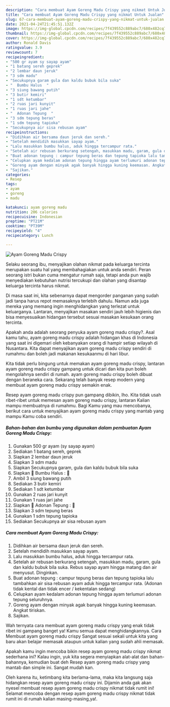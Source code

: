```yaml
---
description: "Cara membuat Ayam Goreng Madu Crispy yang nikmat Untuk Jualan"
title: "Cara membuat Ayam Goreng Madu Crispy yang nikmat Untuk Jualan"
slug: 67-cara-membuat-ayam-goreng-madu-crispy-yang-nikmat-untuk-jualan
date: 2021-04-24T21:45:51.132Z
image: https://img-global.cpcdn.com/recipes/7f439552c889abc7/680x482cq70/ayam-goreng-madu-crispy-foto-resep-utama.jpg
thumbnail: https://img-global.cpcdn.com/recipes/7f439552c889abc7/680x482cq70/ayam-goreng-madu-crispy-foto-resep-utama.jpg
cover: https://img-global.cpcdn.com/recipes/7f439552c889abc7/680x482cq70/ayam-goreng-madu-crispy-foto-resep-utama.jpg
author: Ronald Davis
ratingvalue: 3.9
reviewcount: 7
recipeingredient:
- "500 gr ayam sy sayap ayam"
- "1 batang sereh geprek"
- "2 lembar daun jeruk"
- "3 sdm madu"
- "Secukupnya garam gula dan kaldu bubuk bila suka"
- "  Bumbu Halus  "
- "3 siung bawang putih"
- "3 butir kemiri"
- "1 sdt ketumbar"
- "2 ruas jari kunyit"
- "1 ruas jari jahe"
- "  Adonan Tepung  "
- "3 sdm tepung beras"
- "1 sdm tepung tapioka"
- "Secukupnya air sisa rebusan ayam"
recipeinstructions:
- "Didihkan air bersama daun jeruk dan sereh."
- "Setelah mendidih masukkan sayap ayam."
- "Lalu masukkan bumbu halus, aduk hingga tercampur rata."
- "Setelah air rebusan berkurang setengah, masukkan madu, garam, gula dan kaldu bubuk bila suka. Rebus sayap ayam hingga matang dan air menyusut. Dinginkan."
- "Buat adonan tepung : campur tepung beras dan tepung tapioka lalu tambahkan air sisa rebusan ayam aduk hingga tercampur rata. (Adonan tidak kental dan tidak encer / kekentalan sedang)"
- "Celupkan ayam kedalam adonan tepung hingga ayam terlumuri adonan tepung seluruhnya."
- "Goreng ayam dengan minyak agak banyak hingga kuning keemasan. Angkat tiriskan."
- "Sajikan."
categories:
- Resep
tags:
- ayam
- goreng
- madu

katakunci: ayam goreng madu 
nutrition: 206 calories
recipecuisine: Indonesian
preptime: "PT21M"
cooktime: "PT39M"
recipeyield: "4"
recipecategory: Lunch

---
```



![Ayam Goreng Madu Crispy](https://img-global.cpcdn.com/recipes/7f439552c889abc7/680x482cq70/ayam-goreng-madu-crispy-foto-resep-utama.jpg)

Selaku seorang ibu, menyajikan olahan nikmat pada keluarga tercinta merupakan suatu hal yang membahagiakan untuk anda sendiri. Peran seorang istri bukan cuma mengatur rumah saja, tetapi anda pun wajib menyediakan kebutuhan nutrisi tercukupi dan olahan yang disantap keluarga tercinta harus nikmat.

Di masa  saat ini, kita sebenarnya dapat mengorder panganan yang sudah jadi tanpa harus repot memasaknya terlebih dahulu. Namun ada juga mereka yang memang ingin menghidangkan yang terlezat untuk keluarganya. Lantaran, menyajikan masakan sendiri jauh lebih higienis dan bisa menyesuaikan hidangan tersebut sesuai masakan kesukaan orang tercinta. 



Apakah anda adalah seorang penyuka ayam goreng madu crispy?. Asal kamu tahu, ayam goreng madu crispy adalah hidangan khas di Indonesia yang saat ini digemari oleh kebanyakan orang di hampir setiap wilayah di Nusantara. Kita dapat menyajikan ayam goreng madu crispy sendiri di rumahmu dan boleh jadi makanan kesukaanmu di hari libur.

Kita tidak perlu bingung untuk memakan ayam goreng madu crispy, lantaran ayam goreng madu crispy gampang untuk dicari dan kita pun boleh mengolahnya sendiri di rumah. ayam goreng madu crispy boleh dibuat dengan beraneka cara. Sekarang telah banyak resep modern yang membuat ayam goreng madu crispy semakin enak.

Resep ayam goreng madu crispy pun gampang dibikin, lho. Kita tidak usah ribet-ribet untuk memesan ayam goreng madu crispy, lantaran Kalian mampu membuatnya di rumahmu. Bagi Kamu yang mau mencobanya, berikut cara untuk menyajikan ayam goreng madu crispy yang mantab yang mampu Kamu coba sendiri.

<!--inarticleads1-->

##### Bahan-bahan dan bumbu yang digunakan dalam pembuatan Ayam Goreng Madu Crispy:

1. Gunakan 500 gr ayam (sy sayap ayam)
1. Sediakan 1 batang sereh, geprek
1. Siapkan 2 lembar daun jeruk
1. Siapkan 3 sdm madu
1. Siapkan Secukupnya garam, gula dan kaldu bubuk bila suka
1. Siapkan  🌸 Bumbu Halus : 🌸
1. Ambil 3 siung bawang putih
1. Sediakan 3 butir kemiri
1. Sediakan 1 sdt ketumbar
1. Gunakan 2 ruas jari kunyit
1. Gunakan 1 ruas jari jahe
1. Siapkan  🌸 Adonan Tepung : 🌸
1. Siapkan 3 sdm tepung beras
1. Gunakan 1 sdm tepung tapioka
1. Sediakan Secukupnya air sisa rebusan ayam




<!--inarticleads2-->

##### Cara membuat Ayam Goreng Madu Crispy:

1. Didihkan air bersama daun jeruk dan sereh.
1. Setelah mendidih masukkan sayap ayam.
1. Lalu masukkan bumbu halus, aduk hingga tercampur rata.
1. Setelah air rebusan berkurang setengah, masukkan madu, garam, gula dan kaldu bubuk bila suka. Rebus sayap ayam hingga matang dan air menyusut. Dinginkan.
1. Buat adonan tepung : campur tepung beras dan tepung tapioka lalu tambahkan air sisa rebusan ayam aduk hingga tercampur rata. (Adonan tidak kental dan tidak encer / kekentalan sedang)
1. Celupkan ayam kedalam adonan tepung hingga ayam terlumuri adonan tepung seluruhnya.
1. Goreng ayam dengan minyak agak banyak hingga kuning keemasan. Angkat tiriskan.
1. Sajikan.




Wah ternyata cara membuat ayam goreng madu crispy yang enak tidak ribet ini gampang banget ya! Kamu semua dapat menghidangkannya. Cara Membuat ayam goreng madu crispy Sangat sesuai sekali untuk kita yang baru akan belajar memasak ataupun untuk kalian yang sudah ahli memasak.

Apakah kamu ingin mencoba bikin resep ayam goreng madu crispy nikmat sederhana ini? Kalau ingin, yuk kita segera menyiapkan alat-alat dan bahan-bahannya, kemudian buat deh Resep ayam goreng madu crispy yang mantab dan simple ini. Sangat mudah kan. 

Oleh karena itu, ketimbang kita berlama-lama, maka kita langsung saja hidangkan resep ayam goreng madu crispy ini. Dijamin anda gak akan nyesel membuat resep ayam goreng madu crispy nikmat tidak rumit ini! Selamat mencoba dengan resep ayam goreng madu crispy nikmat tidak rumit ini di rumah kalian masing-masing,ya!.

